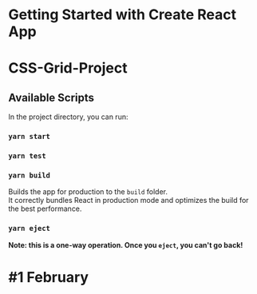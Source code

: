 # Getting Started with Create React App

# CSS-Grid-Project

## Available Scripts

In the project directory, you can run:

### `yarn start`

### `yarn test`

### `yarn build`

Builds the app for production to the `build` folder.\
It correctly bundles React in production mode and optimizes the build for the best performance.

### `yarn eject`

**Note: this is a one-way operation. Once you `eject`, you can't go back!**

# #1 February
